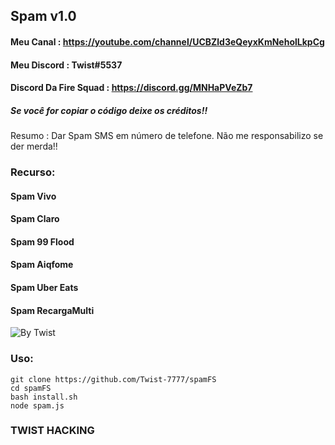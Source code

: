 ## Spam v1.0

#### Meu Canal : https://youtube.com/channel/UCBZld3eQeyxKmNeholLkpCg

#### Meu Discord : Twist#5537

#### Discord Da Fire Squad : https://discord.gg/MNHaPVeZb7

##### Se você for copiar o código deixe os créditos!!
Resumo : Dar Spam SMS em número de telefone.
Não me responsabilizo se der merda!!


### Recurso:
#### Spam Vivo
#### Spam Claro
#### Spam 99 Flood
#### Spam Aiqfome
#### Spam Uber Eats
#### Spam RecargaMulti

![By Twist](https://cdn.discordapp.com/attachments/805243146258743306/805970552622809108/Screenshot_20210201-221748_Termux2.jpg)

### Uso:

```
git clone https://github.com/Twist-7777/spamFS
cd spamFS
bash install.sh
node spam.js
```

### TWIST HACKING
